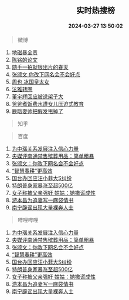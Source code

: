 <div align="center"><h2>实时热搜榜</h2><h4>2024-03-27 13:50:02</h4></div>

> 微博  

1. [地磁暴全责](https://s.weibo.com/weibo?q=%E5%9C%B0%E7%A3%81%E6%9A%B4%E5%85%A8%E8%B4%A3&t=31&band_rank=1&Refer=top)<br />
2. [陈铭的论文](https://s.weibo.com/weibo?q=%23%E9%99%88%E9%93%AD%E7%9A%84%E8%AE%BA%E6%96%87%23&t=31&band_rank=2&Refer=top)<br />
3. [随手一拍就很出片的春天](https://s.weibo.com/weibo?q=%23%E9%9A%8F%E6%89%8B%E4%B8%80%E6%8B%8D%E5%B0%B1%E5%BE%88%E5%87%BA%E7%89%87%E7%9A%84%E6%98%A5%E5%A4%A9%23&t=31&band_rank=3&Refer=top)<br />
4. [张颂文 你改下网名会不会好点](https://s.weibo.com/weibo?q=%E5%BC%A0%E9%A2%82%E6%96%87%20%E4%BD%A0%E6%94%B9%E4%B8%8B%E7%BD%91%E5%90%8D%E4%BC%9A%E4%B8%8D%E4%BC%9A%E5%A5%BD%E7%82%B9&t=31&band_rank=4&Refer=top)<br />
5. [周也 冰国皇太女](https://s.weibo.com/weibo?q=%E5%91%A8%E4%B9%9F%20%E5%86%B0%E5%9B%BD%E7%9A%87%E5%A4%AA%E5%A5%B3&t=31&band_rank=5&Refer=top)<br />
6. [泫雅转圈](https://s.weibo.com/weibo?q=%E6%B3%AB%E9%9B%85%E8%BD%AC%E5%9C%88&t=31&band_rank=6&Refer=top)<br />
7. [董宇辉回应被说架子大](https://s.weibo.com/weibo?q=%23%E8%91%A3%E5%AE%87%E8%BE%89%E5%9B%9E%E5%BA%94%E8%A2%AB%E8%AF%B4%E6%9E%B6%E5%AD%90%E5%A4%A7%23&t=31&band_rank=7&Refer=top)<br />
8. [爸爸煮饭费水遭女儿压迫式教育](https://s.weibo.com/weibo?q=%23%E7%88%B8%E7%88%B8%E7%85%AE%E9%A5%AD%E8%B4%B9%E6%B0%B4%E9%81%AD%E5%A5%B3%E5%84%BF%E5%8E%8B%E8%BF%AB%E5%BC%8F%E6%95%99%E8%82%B2%23&t=31&band_rank=8&Refer=top)<br />
9. [鹿晗耍帅把假发甩掉了](https://s.weibo.com/weibo?q=%E9%B9%BF%E6%99%97%E8%80%8D%E5%B8%85%E6%8A%8A%E5%81%87%E5%8F%91%E7%94%A9%E6%8E%89%E4%BA%86&t=31&band_rank=9&Refer=top)<br />

> 知乎  


> 百度  

1. [为中瑙关系发展注入信心力量](https://www.baidu.com/s?wd=%E4%B8%BA%E4%B8%AD%E7%91%99%E5%85%B3%E7%B3%BB%E5%8F%91%E5%B1%95%E6%B3%A8%E5%85%A5%E4%BF%A1%E5%BF%83%E5%8A%9B%E9%87%8F&sa=fyb_news&rsv_dl=fyb_news)<br />
2. [央媒评南通禁售殡葬用品：简单粗暴](https://www.baidu.com/s?wd=%E5%A4%AE%E5%AA%92%E8%AF%84%E5%8D%97%E9%80%9A%E7%A6%81%E5%94%AE%E6%AE%A1%E8%91%AC%E7%94%A8%E5%93%81%EF%BC%9A%E7%AE%80%E5%8D%95%E7%B2%97%E6%9A%B4&sa=fyb_news&rsv_dl=fyb_news)<br />
3. [张颂文：你改下网名会不会好点](https://www.baidu.com/s?wd=%E5%BC%A0%E9%A2%82%E6%96%87%EF%BC%9A%E4%BD%A0%E6%94%B9%E4%B8%8B%E7%BD%91%E5%90%8D%E4%BC%9A%E4%B8%8D%E4%BC%9A%E5%A5%BD%E7%82%B9&sa=fyb_news&rsv_dl=fyb_news)<br />
4. [“智慧春耕”更高效](https://www.baidu.com/s?wd=%E2%80%9C%E6%99%BA%E6%85%A7%E6%98%A5%E8%80%95%E2%80%9D%E6%9B%B4%E9%AB%98%E6%95%88&sa=fyb_news&rsv_dl=fyb_news)<br />
5. [国台办回应汪小菲大S纠纷](https://www.baidu.com/s?wd=%E5%9B%BD%E5%8F%B0%E5%8A%9E%E5%9B%9E%E5%BA%94%E6%B1%AA%E5%B0%8F%E8%8F%B2%E5%A4%A7S%E7%BA%A0%E7%BA%B7&sa=fyb_news&rsv_dl=fyb_news)<br />
6. [特朗普身家暴涨至超500亿](https://www.baidu.com/s?wd=%E7%89%B9%E6%9C%97%E6%99%AE%E8%BA%AB%E5%AE%B6%E6%9A%B4%E6%B6%A8%E8%87%B3%E8%B6%85500%E4%BA%BF&sa=fyb_news&rsv_dl=fyb_news)<br />
7. [女子称被父亲强奸 姑姑：她撒谎成性](https://www.baidu.com/s?wd=%E5%A5%B3%E5%AD%90%E7%A7%B0%E8%A2%AB%E7%88%B6%E4%BA%B2%E5%BC%BA%E5%A5%B8+%E5%A7%91%E5%A7%91%EF%BC%9A%E5%A5%B9%E6%92%92%E8%B0%8E%E6%88%90%E6%80%A7&sa=fyb_news&rsv_dl=fyb_news)<br />
8. [游本昌为追妻写一麻袋情书](https://www.baidu.com/s?wd=%E6%B8%B8%E6%9C%AC%E6%98%8C%E4%B8%BA%E8%BF%BD%E5%A6%BB%E5%86%99%E4%B8%80%E9%BA%BB%E8%A2%8B%E6%83%85%E4%B9%A6&sa=fyb_news&rsv_dl=fyb_news)<br />
9. [南宁辟谣出现大量裸奔人士](https://www.baidu.com/s?wd=%E5%8D%97%E5%AE%81%E8%BE%9F%E8%B0%A3%E5%87%BA%E7%8E%B0%E5%A4%A7%E9%87%8F%E8%A3%B8%E5%A5%94%E4%BA%BA%E5%A3%AB&sa=fyb_news&rsv_dl=fyb_news)<br />

> 哔哩哔哩  

1. [为中瑙关系发展注入信心力量](https://www.baidu.com/s?wd=%E4%B8%BA%E4%B8%AD%E7%91%99%E5%85%B3%E7%B3%BB%E5%8F%91%E5%B1%95%E6%B3%A8%E5%85%A5%E4%BF%A1%E5%BF%83%E5%8A%9B%E9%87%8F&sa=fyb_news&rsv_dl=fyb_news)<br />
2. [央媒评南通禁售殡葬用品：简单粗暴](https://www.baidu.com/s?wd=%E5%A4%AE%E5%AA%92%E8%AF%84%E5%8D%97%E9%80%9A%E7%A6%81%E5%94%AE%E6%AE%A1%E8%91%AC%E7%94%A8%E5%93%81%EF%BC%9A%E7%AE%80%E5%8D%95%E7%B2%97%E6%9A%B4&sa=fyb_news&rsv_dl=fyb_news)<br />
3. [张颂文：你改下网名会不会好点](https://www.baidu.com/s?wd=%E5%BC%A0%E9%A2%82%E6%96%87%EF%BC%9A%E4%BD%A0%E6%94%B9%E4%B8%8B%E7%BD%91%E5%90%8D%E4%BC%9A%E4%B8%8D%E4%BC%9A%E5%A5%BD%E7%82%B9&sa=fyb_news&rsv_dl=fyb_news)<br />
4. [“智慧春耕”更高效](https://www.baidu.com/s?wd=%E2%80%9C%E6%99%BA%E6%85%A7%E6%98%A5%E8%80%95%E2%80%9D%E6%9B%B4%E9%AB%98%E6%95%88&sa=fyb_news&rsv_dl=fyb_news)<br />
5. [国台办回应汪小菲大S纠纷](https://www.baidu.com/s?wd=%E5%9B%BD%E5%8F%B0%E5%8A%9E%E5%9B%9E%E5%BA%94%E6%B1%AA%E5%B0%8F%E8%8F%B2%E5%A4%A7S%E7%BA%A0%E7%BA%B7&sa=fyb_news&rsv_dl=fyb_news)<br />
6. [特朗普身家暴涨至超500亿](https://www.baidu.com/s?wd=%E7%89%B9%E6%9C%97%E6%99%AE%E8%BA%AB%E5%AE%B6%E6%9A%B4%E6%B6%A8%E8%87%B3%E8%B6%85500%E4%BA%BF&sa=fyb_news&rsv_dl=fyb_news)<br />
7. [女子称被父亲强奸 姑姑：她撒谎成性](https://www.baidu.com/s?wd=%E5%A5%B3%E5%AD%90%E7%A7%B0%E8%A2%AB%E7%88%B6%E4%BA%B2%E5%BC%BA%E5%A5%B8+%E5%A7%91%E5%A7%91%EF%BC%9A%E5%A5%B9%E6%92%92%E8%B0%8E%E6%88%90%E6%80%A7&sa=fyb_news&rsv_dl=fyb_news)<br />
8. [游本昌为追妻写一麻袋情书](https://www.baidu.com/s?wd=%E6%B8%B8%E6%9C%AC%E6%98%8C%E4%B8%BA%E8%BF%BD%E5%A6%BB%E5%86%99%E4%B8%80%E9%BA%BB%E8%A2%8B%E6%83%85%E4%B9%A6&sa=fyb_news&rsv_dl=fyb_news)<br />
9. [南宁辟谣出现大量裸奔人士](https://www.baidu.com/s?wd=%E5%8D%97%E5%AE%81%E8%BE%9F%E8%B0%A3%E5%87%BA%E7%8E%B0%E5%A4%A7%E9%87%8F%E8%A3%B8%E5%A5%94%E4%BA%BA%E5%A3%AB&sa=fyb_news&rsv_dl=fyb_news)<br />
